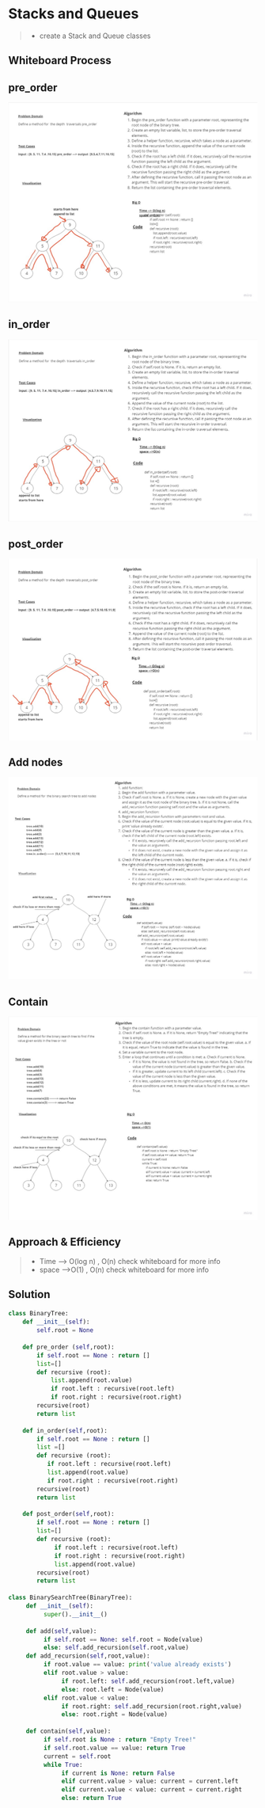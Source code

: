# Stacks and Queues

> - create a Stack and Queue classes

## Whiteboard Process

## pre_order

![CC15](./CC15_1.jpg)

## in_order

![CC15](./CC15_2.jpg)

## post_order

![CC15](./CC15_3.jpg)

## Add nodes

![CC15](./CC15_4.jpg)

## Contain

![CC15](./CC15_5.jpg)

## Approach & Efficiency

> - Time --> O(log n) , O(n) check whiteboard for more info
> - space -->O(1) , O(n) check whiteboard for more info

## Solution

```python
class BinaryTree:
    def __init__(self):
        self.root = None

    def pre_order (self,root):
        if self.root == None : return []
        list=[]
        def recursive (root):
            list.append(root.value)
            if root.left : recursive(root.left)
            if root.right : recursive(root.right)
        recursive(root)
        return list

    def in_order(self,root):
        if self.root == None : return []
        list =[]
        def recursive (root):
           if root.left : recursive(root.left)
           list.append(root.value)
           if root.right : recursive(root.right)
        recursive(root)
        return list

    def post_order(self,root):
        if self.root == None : return []
        list=[]
        def recursive (root):
             if root.left : recursive(root.left)
             if root.right : recursive(root.right)
             list.append(root.value)
        recursive(root)
        return list

class BinarySearchTree(BinaryTree):
     def __init__(self):
          super().__init__()

     def add(self,value):
          if self.root == None: self.root = Node(value)
          else: self.add_recursion(self.root,value)
     def add_recursion(self,root,value):
          if root.value == value: print('value already exists')
          elif root.value > value:
               if root.left: self.add_recursion(root.left,value)
               else: root.left = Node(value)
          elif root.value < value:
               if root.right: self.add_recursion(root.right,value)
               else: root.right = Node(value)

     def contain(self,value):
          if self.root is None : return "Empty Tree!"
          if self.root.value == value: return True
          current = self.root
          while True:
               if current is None: return False
               elif current.value > value: current = current.left
               elif current.value < value: current = current.right
               else: return True
```
